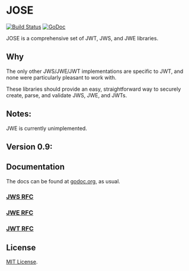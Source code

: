 JOSE
============
[![Build Status](https://travis-ci.org/SermoDigital/jose.svg?branch=master)](https://travis-ci.org/SermoDigital/jose)
[![GoDoc](https://godoc.org/github.com/SermoDigital/jose?status.svg)](https://godoc.org/github.com/SermoDigital/jose)

JOSE is a comprehensive set of JWT, JWS, and JWE libraries.

## Why

The only other JWS/JWE/JWT implementations are specific to JWT, and none
were particularly pleasant to work with.

These libraries should provide an easy, straightforward way to securely
create, parse, and validate JWS, JWE, and JWTs.

## Notes:
JWE is currently unimplemented.

## Version 0.9:

## Documentation

The docs can be found at [godoc.org][docs], as usual.

### [JWS RFC][jws]
### [JWE RFC][jwe]
### [JWT RFC][jwt]

## License

[MIT License][].

[docs]:    https://godoc.org/github.com/SermoDigital/jose
[MIT License]: https://github.com/SermoDigital/jose/blob/master/LICENSE.md
[jws]: https://tools.ietf.org/html/rfc7515
[jwe]: https://tools.ietf.org/html/rfc7516
[jwt]: https://tools.ietf.org/html/rfc7519
